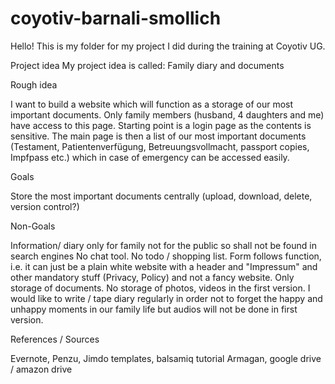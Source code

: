 # coyotiv-barnali-smollich

Hello! This is my folder for my project I did during the training at Coyotiv UG.

Project idea
My project idea is called: Family diary and documents

Rough idea

I want to build a website which will function as a storage of our most important documents. Only family members (husband, 4 daughters and me) have access to this page. Starting point is a login page as the contents is sensitive. The main page is then a list of our most important documents (Testament, Patientenverfügung, Betreuungsvollmacht, passport copies, Impfpass etc.) which in case of emergency can be accessed easily.

Goals

Store the most important documents centrally (upload, download, delete, version control?)

Non-Goals

Information/ diary only for family not for the public so shall not be found in search engines
No chat tool. No todo / shopping list.
Form follows function, i.e. it can just be a plain white website with a header and "Impressum" and other mandatory stuff (Privacy, Policy) and not a fancy website.
Only storage of documents. No storage of photos, videos in the first version.
I would like to write / tape diary regularly in order not to forget the happy and unhappy moments in our family life but audios will not be done in first version.

References / Sources

Evernote, Penzu, Jimdo templates, balsamiq tutorial Armagan, google drive / amazon drive
